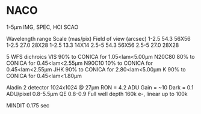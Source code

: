 # NACO

1-5µm
IMG, SPEC, HCI
SCAO

Wavelength range    Scale (mas/pix) Field of view (arcsec)
1-2.5               54.3            56X56
1-2.5               27.0            28X28
1-2.5               13.3            14X14
2.5-5               54.3            56X56
2.5-5               27.0            28X28

5 WFS dichroics
VIS     90% to CONICA for 1.05<lam<5.00µm
N20C80  80% to CONICA for 0.45<lam<2.55µm
N90C10  10% to CONICA for 0.45<lam<2.55µm
JHK     90% to CONICA for 2.80<lam<5.00µm
K       90% to CONICA for 0.45<lam<1.80µm

Aladin 2 detector
1024x1024 @ 27µm
RON = 4.2 ADU
Gain = ~10
Dark = 0.1 ADU/pixel
0.8-5.5µm
QE 0.8-0.9
Full well depth 160k e-, linear up to 100k


MINDIT 0.175 sec
